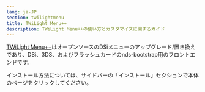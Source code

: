 ```yaml
---
lang: ja-JP
section: twilightmenu
title: TWiLight Menu++
description: TWiLight Menu++の使い方とカスタマイズに関するガイド
---
```


[TWiLight Menu++](https://github.com/DS-Homebrew/TWiLightMenu)はオープンソースのDSiメニューのアップグレード/置き換えであり、DSi、3DS、およびフラッシュカードのnds-bootstrap用のフロントエンドです。

インストール方法については、サイドバーの「インストール」セクションで本体のページをクリックしてください。
